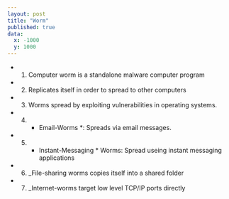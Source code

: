 ```yaml
---
layout: post
title: "Worm"
published: true
data:
  x: -1000
  y: 1000
---
```


+ 1. Computer worm is a standalone malware computer program 
+ 2. Replicates itself in order to spread to other computers
+ 3. Worms spread by exploiting vulnerabilities in operating systems. 
+ 4. * Email-Worms *: Spreads via email messages. 
+ 5. * Instant-Messaging *  Worms: Spread useing instant messaging applications 
+ 6. _File-sharing worms copies itself into a shared folder
+ 7. _Internet-worms target low level TCP/IP ports directly
